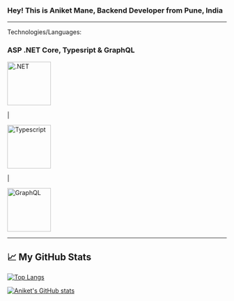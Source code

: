 ### Hey! This is Aniket Mane, Backend Developer from Pune, India



---
Technologies/Languages:
### ASP .NET Core, Typesript & GraphQL

<img src="https://cdn.cdnlogo.com/logos/d/6/dot-net-core.svg" alt=".NET" width="100" height="100"/><p> | </p> <img src="https://cdn.cdnlogo.com/logos/t/96/typescript.svg" alt="Typescript" width="100" height="100" margin-left="100px"/><p> | </p><img src="https://cdn.cdnlogo.com/logos/g/23/graphql.svg" alt="GraphQL" width="100" height="100" margin-left="100px"/> 

---


## &#x1f4c8; My GitHub Stats

[![Top Langs](https://github-readme-stats.vercel.app/api/top-langs/?username=Technik97&hide=java,html,css&theme=radical)](https://github.com/anuraghazra/github-readme-stats)

[![Aniket's GitHub stats](https://github-readme-stats.vercel.app/api?username=Technik97&theme=radical)](https://github.com/anuraghazra/github-readme-stats)


